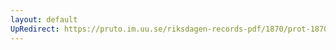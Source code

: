 ```yaml
---
layout: default
UpRedirect: https://pruto.im.uu.se/riksdagen-records-pdf/1870/prot-1870--fk--425/prot-1870--fk--425_021.pdf
---
```

